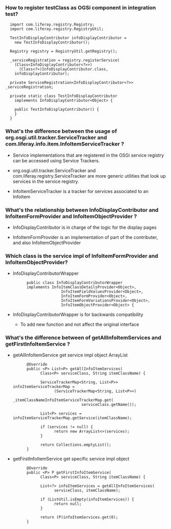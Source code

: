 ### How to register testClass as OGSi component in integration test?

      import com.liferay.registry.Registry;
      import com.liferay.registry.RegistryUtil;

      TestInfoDisplayContributor infoDisplayContributor =
        new TestInfoDisplayContributor();

      Registry registry = RegistryUtil.getRegistry();

      _serviceRegistration = registry.registerService(
        (Class<InfoDisplayContributor<?>>)
          (Class<?>)InfoDisplayContributor.class,
        infoDisplayContributor);

      private ServiceRegistration<InfoDisplayContributor<?>> _serviceRegistration;

      private static class TestInfoDisplayContributor
        implements InfoDisplayContributor<Object> {

        public TestInfoDisplayContributor() {
        }
      }
      
### What's the difference between the usage of org.osgi.util.tracker.ServiceTracker and com.liferay.info.item.InfoItemServiceTracker ?

- Service implementations that are registered in the OSGi service registry can be accessed using Service Trackers.

- org.osgi.util.tracker.ServiceTracker and com.liferay.registry.ServiceTracker are more generic utilities that look up services in the service registry.

- InfoItemServiceTracker is a tracker for services associated to an InfoItem


### What's the relationship between InfoDisplayContributor and InfoItemFormProvider and InfoItemObjectProvider ?

- InfoDisplayContributor is in charge of the logic for the display pages 

- InfoItemFormProvider is an implementation of part of the contributer, and also InfoItemObjectProvider

### Which class is the service impl of InfoItemFormProvider and InfoItemObjectProvider?

- InfoDisplayContributorWrapper

            public class InfoDisplayContributorWrapper
            implements InfoItemClassDetailsProvider<Object>,
                           InfoItemFieldValuesProvider<Object>,
                           InfoItemFormProvider<Object>,
                           InfoItemFormVariationsProvider<Object>,
                           InfoItemObjectProvider<Object> {

- InfoDisplayContributorWrapper is for backwards compatibility

  - To add new function and not affect the original interface
                           
### What's the difference between of getAllInfoItemServices and getFirstInfoItemService ?

- getAllInfoItemService get service impl object ArrayList

            @Override
            public <P> List<P> getAllInfoItemServices(
                  Class<P> serviceClass, String itemClassName) {

                  ServiceTrackerMap<String, List<P>> infoItemServiceTrackerMap =
                        (ServiceTrackerMap<String, List<P>>)
                              _itemClassNameInfoItemServiceTrackerMap.get(
                                    serviceClass.getName());

                  List<P> services = infoItemServiceTrackerMap.getService(itemClassName);

                  if (services != null) {
                        return new ArrayList<>(services);
                  }

                  return Collections.emptyList();
            }


- getFirstInfoItemService get specific service impl object

            @Override
            public <P> P getFirstInfoItemService(
                  Class<P> serviceClass, String itemClassName) {

                  List<?> infoItemServices = getAllInfoItemServices(
                        serviceClass, itemClassName);

                  if (ListUtil.isEmpty(infoItemServices)) {
                        return null;
                  }

                  return (P)infoItemServices.get(0);
            }
